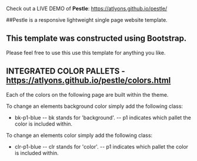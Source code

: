 Check out a LIVE DEMO of <b>Pestle</b>: https://atlyons.github.io/pestle/

##Pestle is a responsive lightweight single page website template.

This template was constructed using Bootstrap.
- 

Please feel free to use this use this template for anything you like. 


## INTEGRATED COLOR PALLETS - https://atlyons.github.io/pestle/colors.html
Each of the colors on the following page are built within the theme.


To change an elements background color simply add the following class:
- bk-p1-blue
-- bk stands for 'background'.
-- p1 indicates which pallet the color is included within.

To change an elements color simply add the following class:
- clr-p1-blue
-- clr stands for 'color'.
-- p1 indicates which pallet the color is included within.